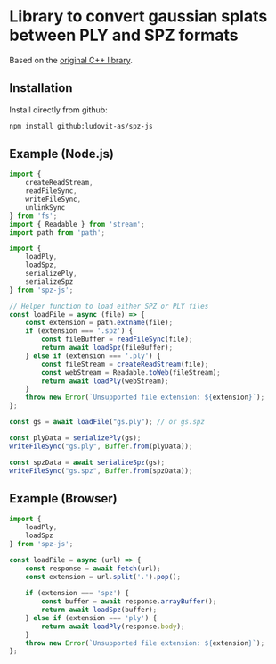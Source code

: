 # Library to convert gaussian splats between PLY and SPZ formats

Based on the [original C++ library](https://github.com/nianticlabs/spz).

## Installation

Install directly from github:

```bash
npm install github:ludovit-as/spz-js
```

## Example (Node.js)

```javascript
import {
    createReadStream,
    readFileSync,
    writeFileSync,
    unlinkSync
} from 'fs';
import { Readable } from 'stream';
import path from 'path';

import {
    loadPly,
    loadSpz,
    serializePly,
    serializeSpz
} from 'spz-js';

// Helper function to load either SPZ or PLY files
const loadFile = async (file) => {
    const extension = path.extname(file);
    if (extension === '.spz') {
        const fileBuffer = readFileSync(file);
        return await loadSpz(fileBuffer);
    } else if (extension === '.ply') {
        const fileStream = createReadStream(file);
        const webStream = Readable.toWeb(fileStream);
        return await loadPly(webStream);
    }
    throw new Error(`Unsupported file extension: ${extension}`);
};

const gs = await loadFile("gs.ply"); // or gs.spz

const plyData = serializePly(gs);
writeFileSync("gs.ply", Buffer.from(plyData));

const spzData = await serializeSpz(gs);
writeFileSync("gs.spz", Buffer.from(spzData));
```

## Example (Browser)

```javascript
import {
    loadPly,
    loadSpz
} from 'spz-js';

const loadFile = async (url) => {
    const response = await fetch(url);
    const extension = url.split('.').pop();
    
    if (extension === 'spz') {
        const buffer = await response.arrayBuffer();
        return await loadSpz(buffer);
    } else if (extension === 'ply') {
        return await loadPly(response.body);
    }
    throw new Error(`Unsupported file extension: ${extension}`);
};
```